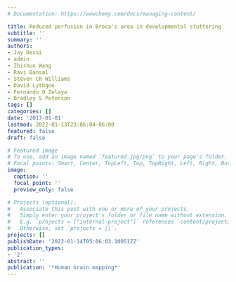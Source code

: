 ```yaml
---
# Documentation: https://wowchemy.com/docs/managing-content/

title: Reduced perfusion in Broca's area in developmental stuttering
subtitle: ''
summary: ''
authors:
- Jay Desai
- admin
- Zhishun Wang
- Ravi Bansal
- Steven CR Williams
- David Lythgoe
- Fernando O Zelaya
- Bradley S Peterson
tags: []
categories: []
date: '2017-01-01'
lastmod: 2022-01-13T23:06:04-06:00
featured: false
draft: false

# Featured image
# To use, add an image named `featured.jpg/png` to your page's folder.
# Focal points: Smart, Center, TopLeft, Top, TopRight, Left, Right, BottomLeft, Bottom, BottomRight.
image:
  caption: ''
  focal_point: ''
  preview_only: false

# Projects (optional).
#   Associate this post with one or more of your projects.
#   Simply enter your project's folder or file name without extension.
#   E.g. `projects = ["internal-project"]` references `content/project/deep-learning/index.md`.
#   Otherwise, set `projects = []`.
projects: []
publishDate: '2022-01-14T05:06:03.100517Z'
publication_types:
- '2'
abstract: ''
publication: '*Human brain mapping*'
---
```

